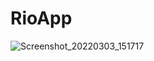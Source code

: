 # RioApp
![Screenshot_20220303_151717](https://user-images.githubusercontent.com/68629990/156527020-f5e679ca-6290-42f0-9fb7-41a90dbdabc5.png)
